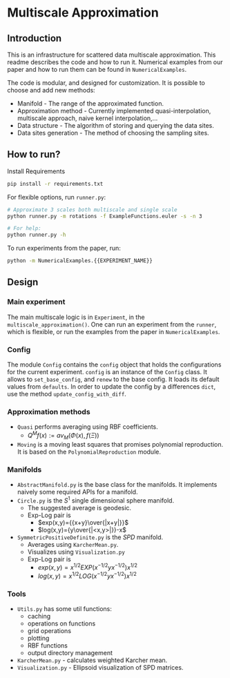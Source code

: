 # Multiscale Approximation
## Introduction
This is an infrastructure for scattered data multiscale approximation.
This readme describes the code and how to run it. 
Numerical examples from our paper and how to run them can be found in `NumericalExamples`.

The code is modular, and designed for customization. It is possible to choose and add new methods:
- Manifold - The range of the approximated function.
- Approximation method - Currently implemented quasi-interpolation, multiscale approach, naive kernel interpolation,...
- Data structure - The algorithm of storing and querying the data sites.
- Data sites generation - The method of choosing the sampling sites.

## How to run?
Install Requirements
```bash
pip install -r requirements.txt
```
For flexible options, run `runner.py`:
```bash
# Approximate 3 scales both multiscale and single scale
python runner.py -m rotations -f ExampleFunctions.euler -s -n 3

# For help:
python runner.py -h
```

To run experiments from the paper, run:
```bash
python -m NumericalExamples.{{EXPERIMENT_NAME}}
```

## Design
### Main experiment
The main multiscale logic is in `Experiment`, in the `multiscale_approximation()`. 
One can run an experiment from the `runner`, 
which is flexible, or run the examples from the paper in `NumericalExamples`.

### Config
The module `Config` contains the `config` object that 
holds the configurations for the current experiment. 
`config` is an instance of the `Config` class. It allows to `set_base_config`,
and `renew` to the base config. It loads its default values from `defaults`. 
In order to update the config by a differences `dict`, use the method `update_config_with_diff`.
### Approximation methods
- `Quasi` performs averaging using RBF coefficients.
    - $Q^Mf(x):=av_M(\Phi(x),f(\Xi))$
- `Moving` is a moving least squares that promises polynomial reproduction. It is based on the `PolynomialReproduction` module.
### Manifolds
- `AbstractManifold.py` is the base class for the manifolds. It implements naively some required APIs for a manifold.
- `Circle.py` is the $S^1$ single dimensional sphere manifold. 
	- The suggested average is geodesic.
	- Exp-Log pair is
		- $exp(x,y)={{x+y}\over{|x+y|}}$
		- $log(x,y)={y\over{|<x,y>|}}-x$
-   `SymmetricPositiveDefinite.py` is the $SPD$ manifold.
	- Averages using `KarcherMean.py`.
	- Visualizes using `Visualization.py`
	- Exp-Log pair is 
		- $exp(x,y)=x^{1/2}EXP(x^{-1/2}yx^{-1/2})x^{1/2}$
		- $log(x,y)=x^{1/2}LOG(x^{-1/2}yx^{-1/2})x^{1/2}$
### Tools
- `Utils.py` has some util functions:
	- caching
	- operations on functions
	- grid operations
	- plotting
	- RBF functions
	- output directory management  
- `KarcherMean.py` - calculates weighted Karcher mean.
- `Visualization.py` - Ellipsoid visualization of SPD matrices.

